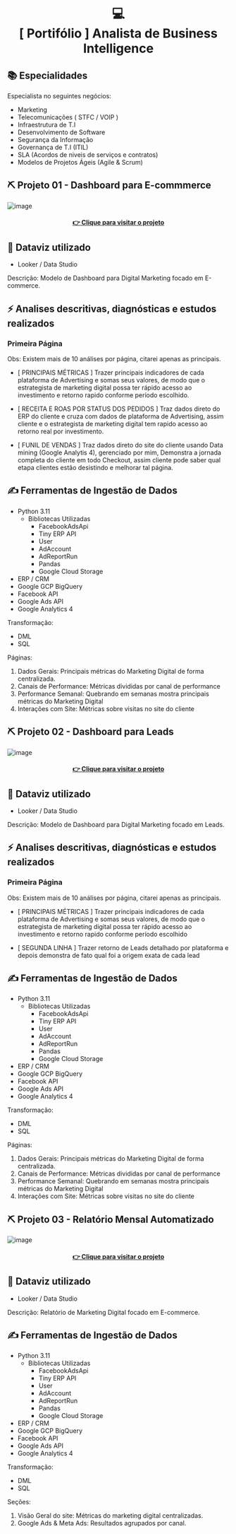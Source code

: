 <h1 align="center">
  💻<br>[ Portifólio ] Analista de Business Intelligence
</h1>

## 📚 Especialidades ##
Especialista no seguintes negócios: 
- Marketing
- Telecomunicações ( STFC / VOIP )
- Infraestrutura de T.I
- Desenvolvimento de Software
- Segurança da Informação
- Governança de T.I (ITIL)
- SLA (Acordos de niveis de serviços e contratos)
- Modelos de Projetos Ágeis (Agile & Scrum)

## ⛏ Projeto 01 - Dashboard para E-commmerce ##

![image](https://github.com/patrickmcruz/bi-analyst-portfolio/assets/42379629/24099154-9c1d-49ef-901e-245c4a010c89)

<h4 align="center"><a href="https://lookerstudio.google.com/u/0/reporting/0bc7428b-0d08-433b-a774-69203015745b">👉 Clique para visitar o projeto</a></h4>

## 💼 Dataviz utilizado
- Looker / Data Studio

Descrição:
Modelo de Dashboard para Digital Marketing focado em E-commerce.

## ⚡ Analises descritivas, diagnósticas e estudos realizados

### Primeira Página

Obs: Existem mais de 10 análises por página, citarei apenas as principais.

-  [ PRINCIPAIS MÉTRICAS ] Trazer principais indicadores de cada plataforma de Advertising e somas seus valores,
   de modo que o estrategista de marketing digital possa ter rápido acesso ao investimento e retorno rapido conforme período escolhido.
   
-  [ RECEITA E ROAS POR STATUS DOS PEDIDOS ] Traz dados direto do ERP do cliente e cruza com dados de plataforma de Advertising,
   assim cliente e o estrategista de marketing digital tem rapido acesso ao retorno real por investimento.

-  [ FUNIL DE VENDAS ] Traz dados direto do site do cliente usando Data mining (Google Analytis 4), gerenciado por mim,
   Demonstra a jornada completa do cliente em todo Checkout, assim cliente pode saber qual etapa clientes estão desistindo e melhorar tal página.

## ✍ Ferramentas de Ingestão de Dados
- Python 3.11
    - Bibliotecas Utilizadas
      - FacebookAdsApi
      - Tiny ERP API
      - User
      - AdAccount
      - AdReportRun
      - Pandas
      - Google Cloud Storage
- ERP / CRM
- Google GCP BigQuery
- Facebook API
- Google Ads API
- Google Analytics 4

Transformação: 
- DML
- SQL

Páginas:

1) Dados Gerais: Principais métricas do Marketing Digital de forma centralizada.
2) Canais de Performance: Métricas divididas por canal de performance
3) Performance Semanal: Quebrando em semanas mostra principais métricas do Marketing Digital
4) Interações com Site: Métricas sobre visitas no site do cliente


## ⛏ Projeto 02 - Dashboard para Leads ##

![image](https://github.com/patrickmcruz/bi-analyst-portfolio/assets/42379629/a78ffb54-8bc0-4b13-aeea-a45faa061665)

<h4 align="center"><a href="https://lookerstudio.google.com/u/0/reporting/0bc7428b-0d08-433b-a774-69203015745b">👉 Clique para visitar o projeto</a></h4>

## 💼 Dataviz utilizado
- Looker / Data Studio

Descrição:
Modelo de Dashboard para Digital Marketing focado em Leads.

## ⚡ Analises descritivas, diagnósticas e estudos realizados

### Primeira Página

Obs: Existem mais de 10 análises por página, citarei apenas as principais.

-  [ PRINCIPAIS MÉTRICAS ] Trazer principais indicadores de cada plataforma de Advertising e somas seus valores,
   de modo que o estrategista de marketing digital possa ter rápido acesso ao investimento e retorno rapido conforme período escolhido

-  [ SEGUNDA LINHA ] Trazer retorno de Leads detalhado por plataforma e depois demonstra de fato qual foi a origem exata de cada lead

## ✍ Ferramentas de Ingestão de Dados
- Python 3.11
    - Bibliotecas Utilizadas
      - FacebookAdsApi
      - Tiny ERP API
      - User
      - AdAccount
      - AdReportRun
      - Pandas
      - Google Cloud Storage
- ERP / CRM
- Google GCP BigQuery
- Facebook API
- Google Ads API
- Google Analytics 4

Transformação: 
- DML
- SQL

Páginas:

1) Dados Gerais: Principais métricas do Marketing Digital de forma centralizada.
2) Canais de Performance: Métricas divididas por canal de performance
3) Performance Semanal: Quebrando em semanas mostra principais métricas do Marketing Digital
4) Interações com Site: Métricas sobre visitas no site do cliente

## ⛏ Projeto 03 - Relatório Mensal Automatizado ##

![image](https://github.com/patrickmcruz/bi-analyst-portfolio/assets/42379629/79221a77-47a9-4e13-afab-58da68ff6783)

<h4 align="center"><a href="https://lookerstudio.google.com/u/0/reporting/0bc7428b-0d08-433b-a774-69203015745b">👉 Clique para visitar o projeto</a></h4>

## 💼 Dataviz utilizado
- Looker / Data Studio

Descrição:
Relatório de Marketing Digital focado em E-commerce.

## ✍ Ferramentas de Ingestão de Dados
- Python 3.11
    - Bibliotecas Utilizadas
      - FacebookAdsApi
      - Tiny ERP API
      - User
      - AdAccount
      - AdReportRun
      - Pandas
      - Google Cloud Storage
- ERP / CRM
- Google GCP BigQuery
- Facebook API
- Google Ads API
- Google Analytics 4

Transformação: 
- DML
- SQL

Seções:

1) Visão Geral do site: Métricas do marketing digital centralizadas.
2) Google Ads & Meta Ads: Resultados agrupados por canal.
